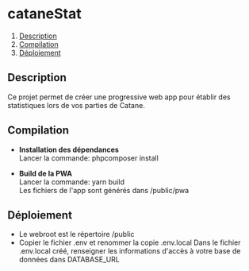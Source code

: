# cataneStat

1. [Description](##Description)
1. [Compilation](#compilation)
1. [Déploiement](#Déploiement)


## Description
Ce projet permet de créer une progressive web app pour établir des statistiques lors de vos parties de Catane.

## Compilation
* **Installation des dépendances**  
  Lancer la commande: phpcomposer install
  
* **Build de la PWA**  
  Lancer la commande: yarn build  
  Les fichiers de l'app sont générés dans /public/pwa
## Déploiement

* Le webroot est le répertoire /public
* Copier le fichier .env et renommer la copie .env.local
Dans le fichier .env.local créé, renseigner les informations d'accès à votre base de données dans DATABASE_URL
